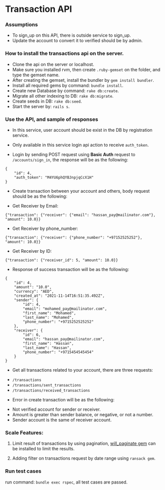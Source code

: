 # Transaction API

### Assumptions

* To sign_up on this API, there is outside service to sign_up.
* Update the account to convert it to verified should be by admin.

### How to install the transactions api on the server.

- Clone the api on the server or localhost.
- Make sure you installed rvm, then create `.ruby-gemset` on the folder, and type the gemset name.
- After creating the gemset, install the bundler by `gem install bundler`.
- Install all required gems by command: `bundle install`.
- Create new Database by command: `rake db:create`.
- Migrate all other indexing to DB: `rake db:migrate`.
- Create seeds in DB: `rake db:seed`.
- Start the server by: `rails s`.

### Use the API, and sample of responses

* In this service, user account should be exist in the DB by registration service.

* Only available in this service login api action to receive `auth_token`.

* Login by sending POST request using **Basic Auth** request to `/accounts/sign_in`, the response will be as the following:
```
{
    "id": 4,
    "auth_token": "M4YU6phQYBJnpjqCcX1H"
}
```

* Create transaction between your account and others, body request should be as the following:
- Get Receiver by Email:
```
{"transaction": {"receiver": {"email": "hassan_pay@mailinator.com"}, "amount": 10.0}}
```
- Get Receiver by phone_number:
```
{"transaction": {"receiver": {"phone_number": "+97152525252"}, "amount": 10.0}}
```
- Get Receiver by ID:
```
{"transaction": {"receiver_id": 5, "amount": 10.0}}
```

* Response of success transaction will be as the following:
```
{
    "id": 4,
    "amount": "10.0",
    "currency": "AED",
    "created_at": "2021-11-14T16:51:35.492Z",
    "sender": {
        "id": 4,
        "email": "mohamed_pay@mailinator.com",
        "first_name": "Mohamed",
        "last_name": "Mohamed",
        "phone_number": "+9715252525252"
    },
    "receiver": {
        "id": 6,
        "email": "hassan_pay@mailinator.com",
        "first_name": "Hassan",
        "last_name": "Hassan",
        "phone_number": "+9715454545454"
    }
}
```

* Get all transactions related to your account, there are three requests:
- `/transactions`
- `/transactions/sent_transactions`
- `/transactions/received_transactions`

* Error in create transaction will be as the following:
- Not verified account for sender or receiver.
- Amount is greater than sender balance, or negative, or not a number.
- Sender account is the same of receiver account.

### Scale Features:

1. Limit result of transactions by using pagination, [will_paginate gem](https://github.com/mislav/will_paginate) can be installed to limit the results.

2. Adding filter on transactions request by date range using `ransack gem`.

### Run test cases

run command: `bundle exec rspec`, all test cases are passed.
